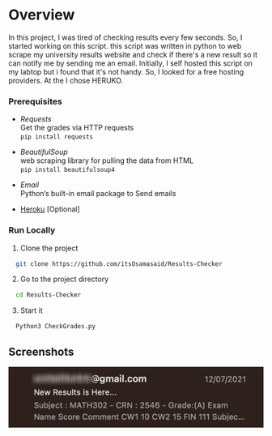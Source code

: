 # Overview

In this project, I was tired of checking results every few seconds. So, I started working on this script.
this script was written in python to web scrape my university results website and check if there's a new result so it can notify me by sending me an email.
Initially, I self hosted this script on my labtop but i found that it's not handy. So, I looked for a free hosting providers. At the I chose HERUKO.


### Prerequisites

- *Requests*\
Get the grades via HTTP requests\
```pip install requests```

- *BeautifulSoup*\
 web scraping library for pulling the data from HTML \
```pip install beautifulsoup4```

- *Email*\
Python’s built-in email package to Send emails

- [Heroku](https://www.heroku.com/) [Optional]


### Run Locally

1. Clone the project

```bash
  git clone https://github.com/itsOsamasaid/Results-Checker
```

2. Go to the project directory

```bash
  cd Results-Checker
```

3. Start it

```bash
  Python3 CheckGrades.py
```
## Screenshots
![Result](https://github.com/itsOsamasaid/Results-Checker/blob/main/Result.png)



